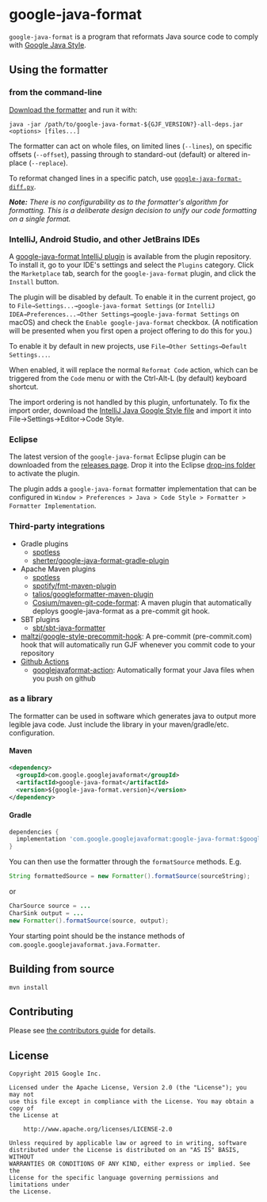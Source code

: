 # google-java-format

`google-java-format` is a program that reformats Java source code to comply with
[Google Java Style][].

[Google Java Style]: https://google.github.io/styleguide/javaguide.html

## Using the formatter

### from the command-line

[Download the formatter](https://github.com/google/google-java-format/releases)
and run it with:

```
java -jar /path/to/google-java-format-${GJF_VERSION?}-all-deps.jar <options> [files...]
```

The formatter can act on whole files, on limited lines (`--lines`), on specific
offsets (`--offset`), passing through to standard-out (default) or altered
in-place (`--replace`).

To reformat changed lines in a specific patch, use
[`google-java-format-diff.py`](https://github.com/google/google-java-format/blob/master/scripts/google-java-format-diff.py).

***Note:*** *There is no configurability as to the formatter's algorithm for
formatting. This is a deliberate design decision to unify our code formatting on
a single format.*

### IntelliJ, Android Studio, and other JetBrains IDEs

A
[google-java-format IntelliJ plugin](https://plugins.jetbrains.com/plugin/8527)
is available from the plugin repository. To install it, go to your IDE's
settings and select the `Plugins` category. Click the `Marketplace` tab, search
for the `google-java-format` plugin, and click the `Install` button.

The plugin will be disabled by default. To enable it in the current project, go
to `File→Settings...→google-java-format Settings` (or `IntelliJ
IDEA→Preferences...→Other Settings→google-java-format Settings` on macOS) and
check the `Enable google-java-format` checkbox. (A notification will be
presented when you first open a project offering to do this for you.)

To enable it by default in new projects, use `File→Other Settings→Default
Settings...`.

When enabled, it will replace the normal `Reformat Code` action, which can be
triggered from the `Code` menu or with the Ctrl-Alt-L (by default) keyboard
shortcut.

The import ordering is not handled by this plugin, unfortunately. To fix the
import order, download the
[IntelliJ Java Google Style file](https://raw.githubusercontent.com/google/styleguide/gh-pages/intellij-java-google-style.xml)
and import it into File→Settings→Editor→Code Style.

### Eclipse

The latest version of the `google-java-format` Eclipse plugin can be downloaded
from the [releases page](https://github.com/google/google-java-format/releases).
Drop it into the Eclipse
[drop-ins folder](http://help.eclipse.org/neon/index.jsp?topic=%2Forg.eclipse.platform.doc.isv%2Freference%2Fmisc%2Fp2_dropins_format.html)
to activate the plugin.

The plugin adds a `google-java-format` formatter implementation that can be
configured in `Window > Preferences > Java > Code Style > Formatter > Formatter
Implementation`.

### Third-party integrations

*   Gradle plugins
    *   [spotless](https://github.com/diffplug/spotless/tree/main/plugin-gradle#google-java-format)
    *   [sherter/google-java-format-gradle-plugin](https://github.com/sherter/google-java-format-gradle-plugin)
*   Apache Maven plugins
    *   [spotless](https://github.com/diffplug/spotless/tree/main/plugin-maven#google-java-format)
    *   [spotify/fmt-maven-plugin](https://github.com/spotify/fmt-maven-plugin)
    *   [talios/googleformatter-maven-plugin](https://github.com/talios/googleformatter-maven-plugin)
    *   [Cosium/maven-git-code-format](https://github.com/Cosium/maven-git-code-format):
        A maven plugin that automatically deploys google-java-format as a
        pre-commit git hook.
*   SBT plugins
    *   [sbt/sbt-java-formatter](https://github.com/sbt/sbt-java-formatter)
*   [maltzj/google-style-precommit-hook](https://github.com/maltzj/google-style-precommit-hook):
    A pre-commit (pre-commit.com) hook that will automatically run GJF whenever
    you commit code to your repository
*   [Github Actions](https://github.com/features/actions)
    *   [googlejavaformat-action](https://github.com/axel-op/googlejavaformat-action):
        Automatically format your Java files when you push on github

### as a library

The formatter can be used in software which generates java to output more
legible java code. Just include the library in your maven/gradle/etc.
configuration.

#### Maven

```xml
<dependency>
  <groupId>com.google.googlejavaformat</groupId>
  <artifactId>google-java-format</artifactId>
  <version>${google-java-format.version}</version>
</dependency>
```

#### Gradle

```groovy
dependencies {
  implementation 'com.google.googlejavaformat:google-java-format:$googleJavaFormatVersion'
}
```

You can then use the formatter through the `formatSource` methods. E.g.

```java
String formattedSource = new Formatter().formatSource(sourceString);
```

or

```java
CharSource source = ...
CharSink output = ...
new Formatter().formatSource(source, output);
```

Your starting point should be the instance methods of
`com.google.googlejavaformat.java.Formatter`.

## Building from source

```
mvn install
```

## Contributing

Please see [the contributors guide](CONTRIBUTING.md) for details.

## License

```text
Copyright 2015 Google Inc.

Licensed under the Apache License, Version 2.0 (the "License"); you may not
use this file except in compliance with the License. You may obtain a copy of
the License at

    http://www.apache.org/licenses/LICENSE-2.0

Unless required by applicable law or agreed to in writing, software
distributed under the License is distributed on an "AS IS" BASIS, WITHOUT
WARRANTIES OR CONDITIONS OF ANY KIND, either express or implied. See the
License for the specific language governing permissions and limitations under
the License.
```
